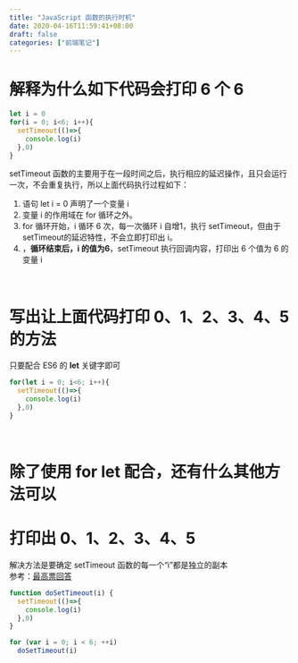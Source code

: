 ```yaml
---
title: "JavaScript 函数的执行时机"
date: 2020-04-16T11:59:41+08:00
draft: false
categories: ["前端笔记"]
---
```


# 解释为什么如下代码会打印 6 个 6
```JavaScript
let i = 0
for(i = 0; i<6; i++){
  setTimeout(()=>{
    console.log(i)
  },0)
}
```  
setTimeout 函数的主要用于在一段时间之后，执行相应的延迟操作，且只会运行一次，不会重复执行，所以上面代码执行过程如下：  
1. 语句 let i = 0 声明了一个变量 i  
2. 变量 i 的作用域在 for 循环之外。  
3. for 循环开始，i 循环 6 次，每一次循环 i 自增1，执行 setTimeout，但由于setTimeout的延迟特性，不会立即打印出 i。
4. ，**循环结束后，i 的值为6**，setTimeout 执行回调内容，打印出 6 个值为 6 的变量 i


&nbsp;
&nbsp;

# 写出让上面代码打印 0、1、2、3、4、5 的方法
只要配合 ES6 的 **let** 关键字即可  

```JavaScript
for(let i = 0; i<6; i++){
  setTimeout(()=>{
    console.log(i)
  },0)
}
```
&nbsp;
&nbsp;

# 除了使用 for let 配合，还有什么其他方法可以
# 打印出 0、1、2、3、4、5
解决方法是要确定 setTimeout 函数的每一个“i”都是独立的副本  
参考：[最高票回答](https://stackoverflow.com/questions/5226285/settimeout-in-for-loop-does-not-print-consecutive-values)

```JavaScript
function doSetTimeout(i) {
  setTimeout(()=>{
    console.log(i)
  },0)
}

for (var i = 0; i < 6; ++i)
  doSetTimeout(i)
```